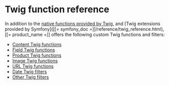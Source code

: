 # Twig function reference

In addition to the [native functions provided by Twig](http://twig.sensiolabs.org/doc/functions/index.html),
and [Twig extensions provided by Symfony]([[= symfony_doc =]]/reference/twig_reference.html),
[[= product_name =]] offers the following custom Twig functions and filters:

- [Content Twig functions](content_twig_functions.md)
- [Field Twig functions](field_twig_functions.md)
- [Product Twig functions](product_twig_functions.md)
- [Image Twig functions](image_twig_functions.md)
- [URL Twig functions](url_twig_functions.md)
- [Date Twig filters](date_twig_filters.md)
- [Other Twig filters](other_twig_filters.md)
